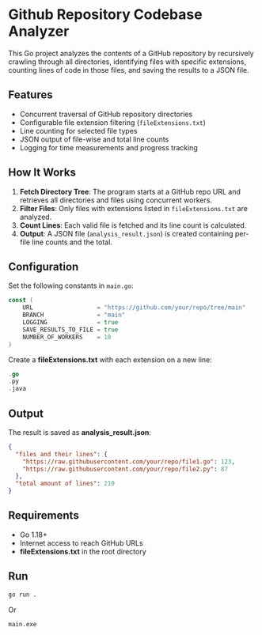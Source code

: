 # Github Repository Codebase Analyzer

This Go project analyzes the contents of a GitHub repository by recursively crawling through all directories, identifying files with specific extensions, counting lines of code in those files, and saving the results to a JSON file.

## Features

- Concurrent traversal of GitHub repository directories
- Configurable file extension filtering (`fileExtensions.txt`)
- Line counting for selected file types
- JSON output of file-wise and total line counts
- Logging for time measurements and progress tracking

## How It Works

1. **Fetch Directory Tree**: The program starts at a GitHub repo URL and retrieves all directories and files using concurrent workers.
2. **Filter Files**: Only files with extensions listed in `fileExtensions.txt` are analyzed.
3. **Count Lines**: Each valid file is fetched and its line count is calculated.
4. **Output**: A JSON file (`analysis_result.json`) is created containing per-file line counts and the total.

## Configuration

Set the following constants in `main.go`:

```go
const (
	URL                  = "https://github.com/your/repo/tree/main"
	BRANCH               = "main"
	LOGGING              = true
	SAVE_RESULTS_TO_FILE = true
	NUMBER_OF_WORKERS    = 10
)
```

Create a **fileExtensions.txt** with each extension on a new line:

```go
.go
.py
.java
```

## Output

The result is saved as **analysis_result.json**:

```json
{
  "files and their lines": {
    "https://raw.githubusercontent.com/your/repo/file1.go": 123,
    "https://raw.githubusercontent.com/your/repo/file2.py": 87
  },
  "total amount of lines": 210
}
```

## Requirements

- Go 1.18+
- Internet access to reach GitHub URLs
- **fileExtensions.txt** in the root directory

## Run

```bash
go run .
```

Or

```bash
main.exe
```
